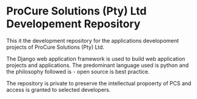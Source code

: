 # ProCure Solutions (Pty) Ltd Developement Repository

This it the development repository for the applications developoment projects of ProCure Solutions (Pty) Ltd.

The Django web application framework is used to build web application projects and applications. The predominant language used is python and the philosophy followed is - open source is best practice.

The repository is private to preserve the intellectual propoerty of PCS and access is granted to selected developers.
